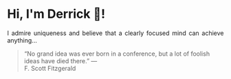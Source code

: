 # Hi, I'm Derrick 👋!
<p align="justify">I admire uniqueness and believe that a clearly focused mind can achieve anything...</p> 
<!-- #quote-start -->
<blockquote>&ldquo;No grand idea was ever born in a conference, but a lot of foolish ideas have died there.&rdquo; &mdash; <footer>F. Scott Fitzgerald</footer></blockquote>
<!-- #quote-end -->
